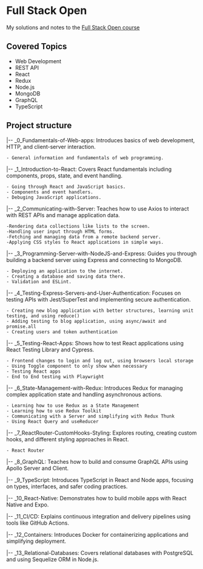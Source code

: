 # Full Stack Open
My solutions and notes to the [Full Stack Open course](https://fullstackopen.com/en/) 

## Covered Topics
- Web Development
- REST API
- React
- Redux
- Node.js
- MongoDB
- GraphQL
- TypeScript

##  Project structure
|-- _0_Fundamentals-of-Web-apps: Introduces basics of web development, HTTP, and client-server interaction.

    - General information and fundamentals of web programming.

|-- _1_Introduction-to-React: Covers React fundamentals including components, props, state, and event handling.

    - Going through React and JavaScript basics.
    - Components and event handlers.
    - Debuging JavaScript applications. 

|-- _2_Communicating-with-Server: Teaches how to use Axios to interact with REST APIs and manage application data.

    -Rendering data collections like lists to the screen.
    -Handling user input through HTML forms.
    -Fetching and managing data from a remote backend server.
    -Applying CSS styles to React applications in simple ways.

|-- _3_Programming-Server-with-NodeJS-and-Express: Guides you through building a backend server using Express and connecting to MongoDB.

    - Deploying an application to the internet.
    - Creating a database and saving data there.
    - Validation and ESLint.

|-- _4_Testing-Express-Servers-and-User-Authentication: Focuses on testing APIs with Jest/SuperTest and implementing secure authentication.

    - Creating new blog application with better structures, learning unit testing, and using reduce()
    - Adding testing to blog application, using async/await and promise.all 
    - Creating users and token authentication

|-- _5_Testing-React-Apps: Shows how to test React applications using React Testing Library and Cypress.

    - Frontend changes to login and log out, using browsers local storage
    - Using Toggle component to only show when necessary
    - Testing React apps
    - End to End testing with Playwright 

|-- _6_State-Management-with-Redux: Introduces Redux for managing complex application state and handling asynchronous actions.

    - Learning how to use Redux as a State Management
    - Learning how to use Redux Toolkit
    - Communicating with a Server and simplifying with Redux Thunk
    - Using React Query and useReducer

|-- _7_ReactRouter-CustomHooks-Styling: Explores routing, creating custom hooks, and different styling approaches in React.

    - React Router

|-- _8_GraphQL: Teaches how to build and consume GraphQL APIs using Apollo Server and Client.

|-- _9_TypeScript: Introduces TypeScript in React and Node apps, focusing on types, interfaces, and safer coding practices.

|-- _10_React-Native: Demonstrates how to build mobile apps with React Native and Expo.

|-- _11_CI/CD: Explains continuous integration and delivery pipelines using tools like GitHub Actions.

|-- _12_Containers: Introduces Docker for containerizing applications and simplifying deployment.

|-- _13_Relational-Databases: Covers relational databases with PostgreSQL and using Sequelize ORM in Node.js.
